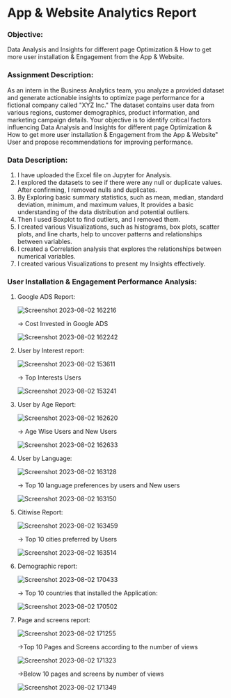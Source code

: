 # App & Website Analytics Report

### Objective: 
Data Analysis and Insights for different page Optimization & How to get more user installation & Engagement from the App & Website.

### Assignment Description:

As an intern in the Business Analytics team, you analyze a provided dataset and generate actionable insights to optimize page performance for a fictional company called "XYZ Inc." The dataset contains user data from various regions, customer demographics, product information, and marketing campaign details. Your objective is to identify critical factors influencing Data Analysis and Insights for different page Optimization & How to get more user installation & Engagement from the App & Website" User and propose recommendations for improving performance.

### Data Description:
   1. I have uploaded the Excel file on Jupyter for Analysis.
   2. I explored the datasets to see if there were any null or duplicate values. After confirming, I removed nulls and duplicates.
   3. By Exploring basic summary statistics, such as mean, median, standard deviation, minimum, and maximum values, It provides a basic understanding of the data distribution and 
   potential outliers.
   4. Then I used Boxplot to find outliers, and I removed them.
   5. I created various Visualizations, such as histograms, box plots, scatter plots, and line charts, help to uncover patterns and relationships between variables.
   6. I created a Correlation analysis that explores the relationships between numerical variables.
   7. I created various Visualizations to present my Insights effectively. 
      
### User Installation & Engagement Performance Analysis:

1. Google ADS Report: 

    ![Screenshot 2023-08-02 162216](https://github.com/Munavar7420/App-Website-_analytics_report/assets/112122147/5cf0209d-bdf5-411b-86da-ff6b3926a7f4)

   -> Cost Invested in Google ADS
   
   ![Screenshot 2023-08-02 162242](https://github.com/Munavar7420/App-Website-_analytics_report/assets/112122147/a9bfe439-1833-450d-a926-d214e6bb51cf)

3. User by Interest report:
    
   ![Screenshot 2023-08-02 153611](https://github.com/Munavar7420/App-Website-_analytics_report/assets/112122147/946e6d19-d2f8-4a74-924f-5208c73e1332)

   -> Top Interests Users

   ![Screenshot 2023-08-02 153241](https://github.com/Munavar7420/App-Website-_analytics_report/assets/112122147/291c8550-a1c0-448b-8252-1e2e96c776e6)

3. User by Age Report:

   ![Screenshot 2023-08-02 162620](https://github.com/Munavar7420/App-Website-_analytics_report/assets/112122147/2041ce14-9dcb-4f17-b692-42abc3c88d4f)

   -> Age Wise Users and New Users

   ![Screenshot 2023-08-02 162633](https://github.com/Munavar7420/App-Website-_analytics_report/assets/112122147/fbb51a26-5b12-4677-b933-f39c3841bf69)

4. User by Language:

   ![Screenshot 2023-08-02 163128](https://github.com/Munavar7420/App-Website-_analytics_report/assets/112122147/34d4bfbc-51a4-41b4-9447-f8675f48be16)

   -> Top 10 language preferences by users and New users

   ![Screenshot 2023-08-02 163150](https://github.com/Munavar7420/App-Website-_analytics_report/assets/112122147/fa43d4e1-9c07-47e6-8211-dd9b991bb4e5)

5. Citiwise Report:

   ![Screenshot 2023-08-02 163459](https://github.com/Munavar7420/App-Website-_analytics_report/assets/112122147/6c91b290-488b-4c3b-ae6e-23a6cc408171)

   -> Top 10 cities preferred by Users

   ![Screenshot 2023-08-02 163514](https://github.com/Munavar7420/App-Website-_analytics_report/assets/112122147/72286fd3-a573-4767-a93f-edd2edc7c47a)

7. Demographic report:

   ![Screenshot 2023-08-02 170433](https://github.com/Munavar7420/App-Website-_analytics_report/assets/112122147/3e136ab0-0e87-4db3-a0de-7b63b2604e75)

   -> Top 10 countries that installed the Application:

   ![Screenshot 2023-08-02 170502](https://github.com/Munavar7420/App-Website-_analytics_report/assets/112122147/d3fac30d-8144-47e0-b151-1609b422c56f)

8. Page and screens report:

   ![Screenshot 2023-08-02 171255](https://github.com/Munavar7420/App-Website-_analytics_report/assets/112122147/2fa3d764-2340-46ec-8cf6-ef1a21ae761d)

   ->Top 10 Pages and Screens according to the number of views

   ![Screenshot 2023-08-02 171323](https://github.com/Munavar7420/App-Website-_analytics_report/assets/112122147/fa6abea6-f355-4fd2-b3c1-f14e033b3d49)

   ->Below 10 pages and screens by number of views

   ![Screenshot 2023-08-02 171349](https://github.com/Munavar7420/App-Website-_analytics_report/assets/112122147/fd63f2d0-a989-474c-86cf-955202b6f357)


   

   
